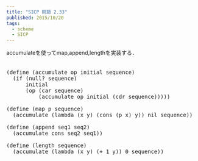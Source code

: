 ```yaml
---
title: "SICP 問題 2.33"
published: 2015/10/20
tags:
  - scheme
  - SICP
---
```


<p>accumulateを使ってmap,append,lengthを実装する．<br/>
　</p>

<pre class="code lang-scheme" data-lang="scheme" data-unlink><span class="synSpecial">(</span><span class="synStatement">define</span> <span class="synSpecial">(</span>accumulate op initial sequence<span class="synSpecial">)</span>
  <span class="synSpecial">(</span><span class="synStatement">if</span> <span class="synSpecial">(</span><span class="synIdentifier">null?</span> sequence<span class="synSpecial">)</span>
      initial
      <span class="synSpecial">(</span>op <span class="synSpecial">(</span><span class="synIdentifier">car</span> sequence<span class="synSpecial">)</span>
          <span class="synSpecial">(</span>accumulate op initial <span class="synSpecial">(</span><span class="synIdentifier">cdr</span> sequence<span class="synSpecial">)))))</span>

<span class="synSpecial">(</span><span class="synStatement">define</span> <span class="synSpecial">(</span><span class="synIdentifier">map</span> p sequence<span class="synSpecial">)</span>
  <span class="synSpecial">(</span>accumulate <span class="synSpecial">(</span><span class="synStatement">lambda</span> <span class="synSpecial">(</span>x y<span class="synSpecial">)</span> <span class="synSpecial">(</span><span class="synIdentifier">cons</span> <span class="synSpecial">(</span>p x<span class="synSpecial">)</span> y<span class="synSpecial">))</span> nil sequence<span class="synSpecial">))</span>

<span class="synSpecial">(</span><span class="synStatement">define</span> <span class="synSpecial">(</span><span class="synIdentifier">append</span> seq1 seq2<span class="synSpecial">)</span>
  <span class="synSpecial">(</span>accumulate <span class="synIdentifier">cons</span> seq2 seq1<span class="synSpecial">))</span>

<span class="synSpecial">(</span><span class="synStatement">define</span> <span class="synSpecial">(</span><span class="synIdentifier">length</span> sequence<span class="synSpecial">)</span>
  <span class="synSpecial">(</span>accumulate <span class="synSpecial">(</span><span class="synStatement">lambda</span> <span class="synSpecial">(</span>x y<span class="synSpecial">)</span> <span class="synSpecial">(</span><span class="synIdentifier">+</span> <span class="synConstant">1</span> y<span class="synSpecial">))</span> <span class="synConstant">0</span> sequence<span class="synSpecial">))</span>
</pre>


